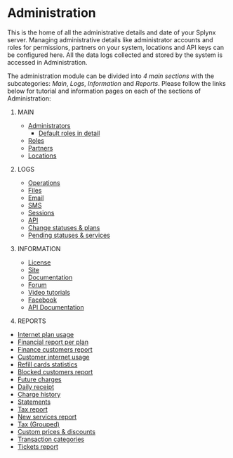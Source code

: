 Administration
==============

This is the home of all the administrative details and date of your Splynx server. Managing administrative details like administrator accounts and roles for permissions, partners on your system, locations and API keys can be configured here. All the data logs collected and stored by the system is accessed in Administration.

The administration module can be divided into _4 main sections_ with the subcategories: _Main_, _Logs_, _Information_ and _Reports_. Please follow the links below for tutorial and information pages on each of the sections of Administration:

1. MAIN
   * [Administrators](administration/main/admins_and_permissions/admins_and_permissions.md)
     * [Default roles in detail](administration/main/admins_and_permissions/default_roles/default_roles.md)
   * [Roles](administration/main/roles/roles.md)   
   * [Partners](administration/main/partners/partners.md)
   * [Locations](administration/main/locations/locations.md)

2. LOGS
   * [Operations](administration/logs/operations/operations.md)
   * [Files](administration/logs/files/files.md)
   * [Email](administration/logs/email/email.md)
   * [SMS](administration/logs/sms/sms.md)
   * [Sessions](administration/logs/sessions/sessions.md)
   * [API](administration/logs/api/api.md)
   * [Change statuses & plans](administration/logs/changes_statuses_plans/changes_statuses_plans.md)
   * [Pending statuses & services](administration/logs/pending_statuses_plans/pending_statuses_plans.md)

3. INFORMATION
    * [License](administration/information/license/license.md)
    * [Site](administration/information/site/site.md)
    * [Documentation](administration/information/documentation/documentation.md)
    * [Forum](administration/information/forum/forum.md)
    * [Video tutorials](administration/information/video_tutorials/video_tutorials.md)
    * [Facebook](administration/information/facebook/facebook.md)
    * [API Documentation](administration/information/api_documentation/api_documentation.md)

4. REPORTS
  * [Internet plan usage](administration/reports/internet_plan_usage/internet_plan_usage.md)
  * [Financial report per plan](administration/reports/financial_report_per_plan/financial_report_per_plan.md)
  * [Finance customers report](administration/reports/finance_customers_report/finance_customers_report.md)
  * [Customer internet usage](administration/reports/customer_internet_usage/customer_internet_usage.md)
  * [Refill cards statistics](administration/reports/refill_cards_statistics/refill_cards_statistics.md)
  * [Blocked customers report](administration/reports/blocked_customers_report/blocked_customers_report.md)
  * [Future charges](administration/reports/future_charges/future_charges.md)
  * [Daily receipt](administration/reports/daily_receipt/daily_receipt.md)
  * [Charge history](administration/reports/charge_history/charge_history.md)
  * [Statements](administration/reports/statements/statements.md)
  * [Tax report](administration/reports/tax_report/tax_report.md)
  * [New services report](administration/reports/new_services_report/new_services_report.md)
  * [Tax (Grouped)](administration/reports/tax_grouped/tax_grouped.md)
  * [Custom prices & discounts](administration/reports/custom_prices_&_discounts/custom_prices_&_discounts.md)
  * [Transaction categories](administration/reports/transaction_categories/transaction_categories.md)
  * [Tickets report](administration/reports/tickets_report/tickets_report.md)
